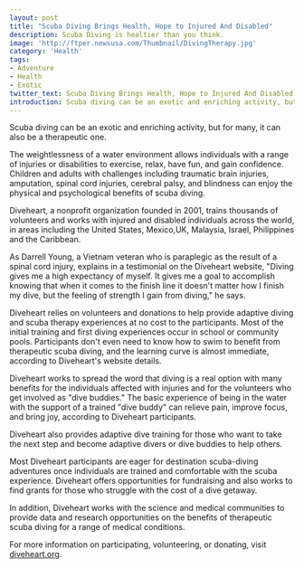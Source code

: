 ```yaml
---
layout: post
title: "Scuba Diving Brings Health, Hope to Injured And Disabled"
description: Scuba Diving is healtier than you think.
image: 'http://ftper.newsusa.com/Thumbnail/DivingTherapy.jpg'
category: 'Health'
tags:
- Adventure
- Health
- Exotic
twitter_text: Scuba Diving Brings Health, Hope to Injured And Disabled.
introduction: Scuba diving can be an exotic and enriching activity, but for many, it can also be a therapeutic one..
---
```


 Scuba diving can be an exotic and enriching activity, but for many, it can also be a therapeutic one.

The weightlessness of a water environment allows individuals with a range of injuries or disabilities to exercise, relax, have fun, and gain confidence. Children and adults with challenges including traumatic brain injuries, amputation, spinal cord injuries, cerebral palsy, and blindness can enjoy the physical and psychological benefits of scuba diving.

Diveheart, a nonprofit organization founded in 2001, trains thousands of volunteers and works with injured and disabled individuals across the world, in areas including the United States, Mexico,UK, Malaysia, Israel, Philippines and the Caribbean.

As Darrell Young, a Vietnam veteran who is paraplegic as the result of a spinal cord injury, explains in a testimonial on the Diveheart website, "Diving gives me a high expectancy of myself. It gives me a goal to accomplish knowing that when it comes to the finish line it doesn't matter how I finish my dive, but the feeling of strength I gain from diving," he says.

Diveheart relies on volunteers and donations to help provide adaptive diving and scuba therapy experiences at no cost to the participants. Most of the initial training and first diving experiences occur in school or community pools. Participants don't even need to know how to swim to benefit from therapeutic scuba diving, and the learning curve is almost immediate, according to Diveheart's website details.

Diveheart works to spread the word that diving is a real option with many benefits for the individuals affected with injuries and for the volunteers who get involved as "dive buddies." The basic experience of being in the water with the support of a trained "dive buddy" can relieve pain, improve focus, and bring joy, according to Diveheart participants.

Diveheart also provides adaptive dive training for those who want to take the next step and become adaptive divers or dive buddies to help others.

Most Diveheart participants are eager for destination scuba-diving adventures once individuals are trained and comfortable with the scuba experience. Diveheart offers opportunities for fundraising and also works to find grants for those who struggle with the cost of a dive getaway.

In addition, Diveheart works with the science and medical communities to provide data and research opportunities on the benefits of therapeutic scuba diving for a range of medical conditions.

For more information on participating, volunteering, or donating, visit <a href="diveheart.org">diveheart.org</a>.
